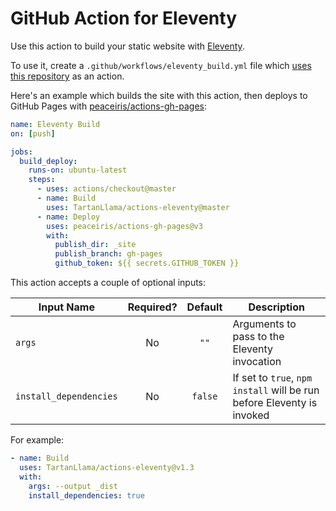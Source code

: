 # GitHub Action for Eleventy

Use this action to build your static website with [Eleventy](https://www.11ty.io/).

To use it, create a `.github/workflows/eleventy_build.yml` file which [uses this repository](https://help.github.com/en/articles/workflow-syntax-for-github-actions#jobsjob_idsteps) as an action.

Here's an example which builds the site with this action, then deploys to GitHub Pages with [peaceiris/actions-gh-pages](https://github.com/peaceiris/actions-gh-pages):

```yaml
name: Eleventy Build
on: [push]

jobs:
  build_deploy:
    runs-on: ubuntu-latest
    steps:
      - uses: actions/checkout@master
      - name: Build
        uses: TartanLlama/actions-eleventy@master
      - name: Deploy
        uses: peaceiris/actions-gh-pages@v3
        with:
          publish_dir: _site 
          publish_branch: gh-pages
          github_token: ${{ secrets.GITHUB_TOKEN }}
```

This action accepts a couple of optional inputs:

| Input Name             | Required? | Default | Description                                                            |
| ---------------------- | :-------: | :-----: | ---------------------------------------------------------------------- |
| `args`                 |    No     |  `""`   | Arguments to pass to the Eleventy invocation                           |
| `install_dependencies` |    No     | `false` | If set to `true`, `npm install` will be run before Eleventy is invoked |

For example:

```yaml
- name: Build
  uses: TartanLlama/actions-eleventy@v1.3
  with:
    args: --output _dist
    install_dependencies: true
```
